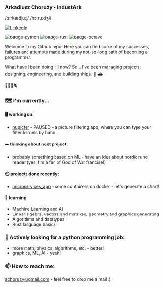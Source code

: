 ### Arkadiusz Choruży - industArk
/ɑːrkædju:ʃ/ /hɔːru:dʒɨ/

<a href="https://www.linkedin.com/in/arkadiuszchoruzy/"><img alt="LinkedIn" src="https://img.shields.io/badge/LinkedIn-Arkadiusz%20Choruzy-blue?style=flat-square&logo=linkedin"></a>

![badge-python](https://img.shields.io/badge/-python-gold?style=flat-square&logo=python) ![badge-rust](https://img.shields.io/badge/-rust-darkred?style=flat-square&logo=rust) ![badge-octave](https://img.shields.io/badge/-octave-orange?style=flat-square&logo=octave)

Welcome to my Github repo! Here you can find some of my successes, failures and attempts made during my not-so-long path of becoming a programmer. 

What have I been doing till now?
So... I've been managing projects; designing, engineering, and building ships. :ship: :ferry:

:woman::baby::bearded_person::cat2:

### :world_map: I'm currently...
#### :desktop_computer: working on:
- [nupicter](https://github.com/industArk/nupicter/) - PAUSED - a picture filtering app, where you can type your filter kernels by hand 
#### :arrow_right: thinking about next project:
- probably something based on ML - have an idea about nordic rune reader (yes, I'm a fan of God of War francise!)
#### ⏲️ projects done recently:
- [microservices_app](https://github.com/industArk/microservices_app) - some containers on docker - let's generate a chart!

#### :memo: learning:
- Machine Learning and AI
- Linear algebra, vectors and matrixes, geometry and graphics generating
- Algorithms and datatypes
- Rust language basics

### :satellite: Actively looking for a python programming job:
- more math, physics, algorithms, etc. - better!
- graphics, ML, AI - yeah!

### 📫 How to reach me:
achoruzy@gmail.com - feel free to drop me a mail :)
